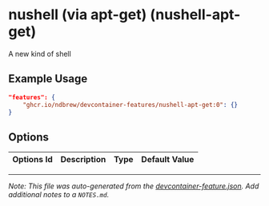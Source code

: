 
# nushell (via apt-get) (nushell-apt-get)

A new kind of shell

## Example Usage

```json
"features": {
    "ghcr.io/ndbrew/devcontainer-features/nushell-apt-get:0": {}
}
```

## Options

| Options Id | Description | Type | Default Value |
|-----|-----|-----|-----|




---

_Note: This file was auto-generated from the [devcontainer-feature.json](devcontainer-feature.json).  Add additional notes to a `NOTES.md`._
